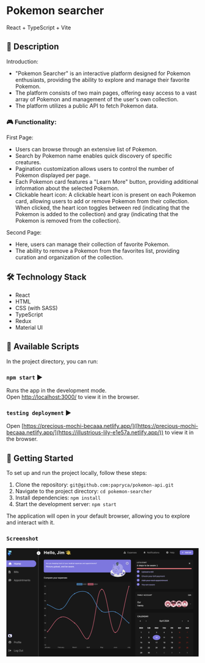 # Pokemon searcher

React + TypeScript + Vite

## 📝 Description

 Introduction:
- "Pokemon Searcher" is an interactive platform designed for Pokemon enthusiasts, providing the ability to explore and manage their favorite Pokemon.
- The platform consists of two main pages, offering easy access to a vast array of Pokemon and management of the user's own collection.
- The platform utilizes a public API to fetch Pokemon data.

### 🎮 Functionality:
First Page:

- Users can browse through an extensive list of Pokemon.
- Search by Pokemon name enables quick discovery of specific creatures.
- Pagination customization allows users to control the number of Pokemon displayed per page.
- Each Pokemon card features a "Learn More" button, providing additional information about the selected Pokemon.
- Clickable heart icon: A clickable heart icon is present on each Pokemon card, allowing users to add or remove Pokemon from their collection. When clicked, the heart icon toggles between red (indicating that the Pokemon is added to the collection) and gray (indicating that the Pokemon is removed from the collection).

Second Page:

- Here, users can manage their collection of favorite Pokemon.
- The ability to remove a Pokemon from the favorites list, providing curation and organization of the collection.

## 🛠️ Technology Stack

- React
- HTML
- CSS (with SASS)
- TypeScript 
- Redux
- Material UI

## 📜 Available Scripts

In the project directory, you can run:

### `npm start` ▶️

Runs the app in the development mode.\
Open [http://localhost:3000/](http://localhost:3000/) to view it in the browser.

### `testing deployment` ▶️

Open [https://precious-mochi-becaaa.netlify.app/]([https://precious-mochi-becaaa.netlify.app/](https://illustrious-lily-e1e57a.netlify.app/)) to view it in the browser.

## 🚀 Getting Started

To set up and run the project locally, follow these steps:

1. Clone the repository: `git@github.com:papryca/pokemon-api.git`
2. Navigate to the project directory: `cd pokemon-searcher`
3. Install dependencies: `npm install`
4. Start the development server: `npm start`

The application will open in your default browser, allowing you to explore and interact with it.

### `Screenshot`

![docs/page1.png](docs/page1.png)
